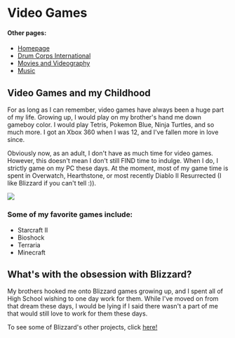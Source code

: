 # Video Games

#### Other pages:

<html>
  <body>
    <ul>
      <li><a href="README.md">Homepage</a></li>
      <li><a href="Drum_Corps.md">Drum Corps International</a></li>
      <li><a href="">Movies and Videography</a></li>
      <li><a href="">Music</a></li>
    </ul>
  </body>
</html>

## Video Games and my Childhood

For as long as I can remember, video games have always been a huge part of my life. Growing 
up, I would play on my brother's hand me down gameboy color. I would play Tetris, Pokemon 
Blue, Ninja Turtles, and so much more. I got an Xbox 360 when I was 12, and I've fallen more
in love since.

Obviously now, as an adult, I don't have as much time for video games. However, this doesn't
mean I don't still FIND time to indulge. When I do, I strictly game on my PC these days. 
At the moment, most of my game time is spent in Overwatch, Hearthstone, or most recently
Diablo II Resurrected (I like Blizzard if you can't tell :)).

![](https://upload.wikimedia.org/wikipedia/en/thumb/d/d5/Diablo_II_Coverart.png/220px-Diablo_II_Coverart.png)

### Some of my favorite games include:
* Starcraft II
* Bioshock
* Terraria
* Minecraft

## What's with the obsession with Blizzard?

My brothers hooked me onto Blizzard games growing up, and I spent all of High School wishing to 
one day work for them. While I've moved on from that dream these days, I would be lying if I
said there wasn't a part of me that would still love to work for them these days.

To see some of Blizzard's other projects, click [here!](https://www.blizzard.com/en-us/)

